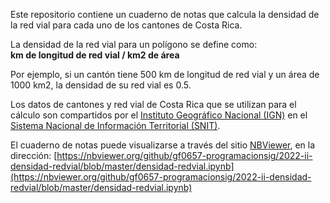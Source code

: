 Este repositorio contiene un cuaderno de notas que calcula la densidad de la red vial para cada uno de los cantones de Costa Rica.

La densidad de la red vial para un polígono se define como:  
**km de longitud de red vial / km2 de área**

Por ejemplo, si un cantón tiene 500 km de longitud de red vial y un área de 1000 km2, la densidad de su red vial es 0.5.

Los datos de cantones y red vial de Costa Rica que se utilizan para el cálculo son compartidos por el [Instituto Geográfico Nacional (IGN)]() en el [Sistema Nacional de Información Territorial (SNIT)](https://www.snitcr.go.cr/).

El cuaderno de notas puede visualizarse a través del sitio [NBViewer](https://nbviewer.org/), en la dirección:
[https://nbviewer.org/github/gf0657-programacionsig/2022-ii-densidad-redvial/blob/master/densidad-redvial.ipynb](https://nbviewer.org/github/gf0657-programacionsig/2022-ii-densidad-redvial/blob/master/densidad-redvial.ipynb)
